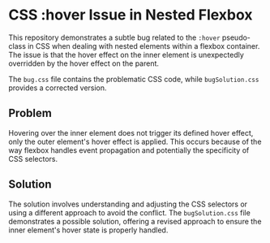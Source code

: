 # CSS :hover Issue in Nested Flexbox

This repository demonstrates a subtle bug related to the `:hover` pseudo-class in CSS when dealing with nested elements within a flexbox container.  The issue is that the hover effect on the inner element is unexpectedly overridden by the hover effect on the parent.

The `bug.css` file contains the problematic CSS code, while `bugSolution.css` provides a corrected version.

## Problem

Hovering over the inner element does not trigger its defined hover effect, only the outer element's hover effect is applied. This occurs because of the way flexbox handles event propagation and potentially the specificity of CSS selectors.

## Solution

The solution involves understanding and adjusting the CSS selectors or using a different approach to avoid the conflict. The `bugSolution.css` file demonstrates a possible solution, offering a revised approach to ensure the inner element's hover state is properly handled.